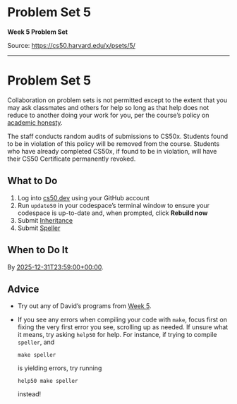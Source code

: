 # Problem Set 5

**Week 5 Problem Set**

Source: https://cs50.harvard.edu/x/psets/5/

---

# Problem Set 5

Collaboration on problem sets is not permitted except to the extent that you may ask classmates and others for help so long as that help does not reduce to another doing your work for you, per the course’s policy on [academic honesty](../../syllabus/#academic-honesty).

The staff conducts random audits of submissions to CS50x. Students found to be in violation of this policy will be removed from the course. Students who have already completed CS50x, if found to be in violation, will have their CS50 Certificate permanently revoked.

## What to Do

1. Log into [cs50.dev](https://cs50.dev) using your GitHub account
2. Run `update50` in your codespace’s terminal window to ensure your codespace is up-to-date and, when prompted, click **Rebuild now**
3. Submit [Inheritance](inheritance/)
4. Submit [Speller](speller/)

## When to Do It

By [2025-12-31T23:59:00+00:00](https://time.cs50.io/20251231T235900Z).

## Advice

* Try out any of David’s programs from [Week 5](../../weeks/5/).
* If you see any errors when compiling your code with `make`, focus first on fixing the very first error you see, scrolling up as needed. If unsure what it means, try asking `help50` for help. For instance, if trying to compile `speller`, and

  ```
  make speller

  ```

  is yielding errors, try running

  ```
  help50 make speller

  ```

  instead!